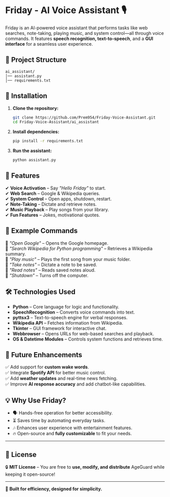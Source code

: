 # Friday - AI Voice Assistant 🎙️  

Friday is an AI-powered voice assistant that performs tasks like web searches, note-taking, playing music, and system control—all through voice commands. It features **speech recognition, text-to-speech**, and a **GUI interface** for a seamless user experience.  

## 📂 Project Structure  
```
ai_assistant/  
│── assistant.py  
│── requirements.txt  
```

## 🚀 Installation  
1. **Clone the repository:**  
   ```bash
   git clone https://github.com/Prem954/Friday-Voice-Assistant.git
   cd Friday-Voice-Assistant/ai_assistant
   ```
2. **Install dependencies:**  
   ```bash
   pip install -r requirements.txt
   ```
3. **Run the assistant:**  
   ```bash
   python assistant.py
   ```

## 🎤 Features  
✔ **Voice Activation** – Say *"Hello Friday"* to start.  
✔ **Web Search** – Google & Wikipedia queries.  
✔ **System Control** – Open apps, shutdown, restart.  
✔ **Note-Taking** – Dictate and retrieve notes.  
✔ **Music Playback** – Play songs from your library.  
✔ **Fun Features** – Jokes, motivational quotes.  

## 📌 Example Commands  
🔹 *"Open Google"* – Opens the Google homepage.  
🔹 *"Search Wikipedia for Python programming"* – Retrieves a Wikipedia summary.  
🔹 *"Play music"* – Plays the first song from your music folder.  
🔹 *"Take notes"* – Dictate a note to be saved.  
🔹 *"Read notes"* – Reads saved notes aloud.  
🔹 *"Shutdown"* – Turns off the computer.  

## 🛠 Technologies Used  
- **Python** – Core language for logic and functionality.  
- **SpeechRecognition** – Converts voice commands into text.  
- **pyttsx3** – Text-to-speech engine for verbal responses.  
- **Wikipedia API** – Fetches information from Wikipedia.  
- **Tkinter** – GUI framework for interactive chat.  
- **Webbrowser** – Opens URLs for web-based searches and playback.  
- **OS & Datetime Modules** – Controls system functions and retrieves time.  

## 🎯 Future Enhancements  
✅ Add support for **custom wake words**.  
✅ Integrate **Spotify API** for better music control.  
✅ Add **weather updates** and real-time news fetching.  
✅ Improve **AI response accuracy** and add chatbot-like capabilities.  

## 💡 Why Use Friday?  
- 🗣️ Hands-free operation for better accessibility.  
- ⏳ Saves time by automating everyday tasks.  
- 🎶 Enhances user experience with entertainment features.  
- 🔥 Open-source and **fully customizable** to fit your needs.

---

## 📜 **License**  

🔒 **MIT License** – You are free to **use, modify, and distribute** AgeGuard while keeping it open-source!  

---

📢 **Built for efficiency, designed for simplicity.**
